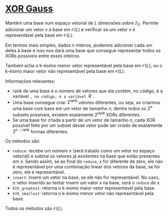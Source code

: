 # [XOR Gauss](xor_gauss.cpp)

Mantém uma base num espaço vetorial de $L$ dimensões sobre $\mathbb{Z}_2$. Permite adicionar um vetor $v$ à base em $\mathcal{O}(L)$ e verificar se um vetor $v$ é representável pela base em $\mathcal{O}(L)$.

Em termos mais simples, dados $n$ inteiros, podemos adicionar cada um deles à base e isso nos dará uma base que consegue representar todos os XORs possíveis entre esses inteiros.

Também acha o k-ésimo menor vetor representável pela base em $\mathcal{O}(L)$, ou o k-ésimo maior vetor não representável pela base em $\mathcal{O}(L)$.

Informações relevantes:

- $\text{rank}$ de uma base é o número de vetores que ela contém, no código, é a variável `, no código, é a variável `R`.
- Uma base consegue criar $2^{\text{rank}}$ vetores diferentes, ou seja, se criarmos uma base com base em um vetor de tamanho $n$, dentre todos os $2^n$ subsets possíveis, existem exatamente $2^{\text{rank}}$ XORs diferentes.
- Se uma base for criada a partir de um vetor de tamanho $n$, cada XOR possível feito por um subset desse vetor pode ser criado de exatamente $2^{n - \text{rank}}$ formas diferentes.

Os métodos são:

- `reduce`: recebe um número $x$ (será tratado como um vetor no espaço vetorial) e subtrai os vetores já existentes na base que estão presentes em $x$. Sendo assim, se ao final do `reduce`, $x$ for diferente de zero, ele não é representável por uma combinação linear dos vetores da base, se for zero, ele é representável.
- `insert`: insere um vetor na base, se ele não for representável. No caso, o vetor inserido ao tentar inserir um valor $x$ na base, será o `reduce` de $x$.
- `kth_greatest`: retorna o k-ésimo maior vetor representável pela base.
- `kth_smallest`: retorna o k-ésimo menor vetor não representável pela base.

Todos os métodos são $\mathcal{O}(L)$.